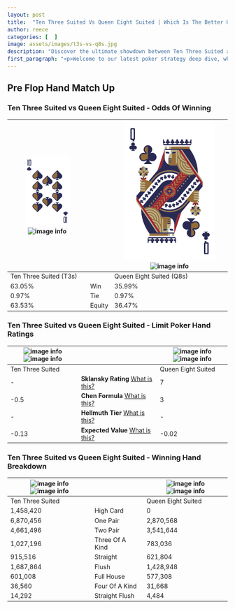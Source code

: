 ```yaml
---
layout: post
title:  "Ten Three Suited Vs Queen Eight Suited | Which Is The Better Hand In Poker? A Complete Guide"
author: reece
categories: [  ]
image: assets/images/t3s-vs-q8s.jpg
description: "Discover the ultimate showdown between Ten Three Suited and Queen Eight Suited in poker! Uncover the odds, strategies, and scenarios where one hand triumphs over the other. Get ready to up your poker game with this thrilling analysis."
first_paragraph: "<p>Welcome to our latest poker strategy deep dive, where we're pitting two distinct hands against each other in a high-stakes showdown: Ten Three Suited vs Queen Eight Suited.</p><p>In the dynamic world of poker, every decision counts, and knowing which hand holds the upper hand is key to your success at the table.</p><p>In this article, we'll dissect these two hands, explore the scenarios where one dominates the other, and equip you with the knowledge to make strategic choices that can tip the odds in your favor.</p><p>Get ready to unravel the intriguing dynamics of these poker hands and elevate your game to new heights.</p>"
---
```




[comment]: # (sp0)

## Pre Flop Hand Match Up

<div class="table hand-ratings" markdown="1"> 



### Ten Three Suited vs Queen Eight Suited - Odds Of Winning


    
| ![image info](assets/images/hand1/T.png) ![image info](assets/images/hand1/3s.png) |  | ![image info](assets/images/hand2/Q.png) ![image info](assets/images/hand2/8s.png) |
| -------- | -------- | -------- |
| Ten Three Suited (T3s) |  | Queen Eight Suited (Q8s) |
| 63.05% | Win | 35.99% |
| 0.97% | Tie | 0.97% |
| 63.53% | Equity | 36.47% |




[comment]: # (sp1)



### Ten Three Suited vs Queen Eight Suited - Limit Poker Hand Ratings


    
| ![image info](https://www.riverpairs.com/assets/images/hand1/T.png) ![image info](https://www.riverpairs.com/assets/images/hand1/3s.png) |  | ![image info](https://www.riverpairs.com/assets/images/hand2/Q.png) ![image info](https://www.riverpairs.com/assets/images/hand2/8s.png) |
| -------- | -------- | -------- |
| Ten Three Suited |  | Queen Eight Suited |
| - | **Sklansky Rating** [What is this?](/sklansky-rating-explained) | 7 |
| -0.5 | **Chen Formula** [What is this?](/chen-formula-explained) | 3 |
| - | **Hellmuth Tier** [What is this?](/Hellmuth-tier-explained) | - |
| -0.13 | **Expected Value** [What is this?](/expected-value-explained) | -0.02 |




[comment]: # (sp2)



### Ten Three Suited vs Queen Eight Suited - Winning Hand Breakdown


    
| ![image info](https://www.riverpairs.com/assets/images/hand1/T.png) ![image info](https://www.riverpairs.com/assets/images/hand1/3s.png) |  | ![image info](https://www.riverpairs.com/assets/images/hand2/Q.png) ![image info](https://www.riverpairs.com/assets/images/hand2/8s.png) |
| -------- | -------- | -------- |
| Ten Three Suited |  | Queen Eight Suited |
| 1,458,420 | High Card | 0 |
| 6,870,456 | One Pair | 2,870,568 |
| 4,661,496 | Two Pair | 3,541,644 |
| 1,027,196 | Three Of A Kind | 783,036 |
| 915,516 | Straight | 621,804 |
| 1,687,864 | Flush | 1,428,948 |
| 601,008 | Full House | 577,308 |
| 36,560 | Four Of A Kind | 31,668 |
| 14,292 | Straight Flush | 4,484 |




[comment]: # (sp3)



</div>

[comment]: # (sp4)



[comment]: # (sp5)


